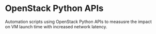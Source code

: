 OpenStack Python APIs
====================================

Automation scripts using OpenStack Python APIs to measusre the impact on VM
launch time with increased network latency.
